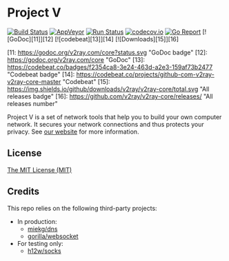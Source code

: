 # Project V

[![Build Status][1]][2] [![AppVeyor][3]][4] [![Run Status][5]][6] [![codecov.io][7]][8] [![Go Report][9]][10] [![GoDoc][11]][12] [![codebeat][13]][14] [![Downloads][15]][16]

[1]: https://travis-ci.org/v2ray/v2ray-core.svg?branch=master "Build Status badge"
[2]: https://travis-ci.org/v2ray/v2ray-core "Travis-CI Build Status"
[3]: https://ci.appveyor.com/api/projects/status/bx8o4tvbvhe6p5k5?svg=true "App Veyor Build Status"
[4]: https://ci.appveyor.com/project/DarienRaymond/v2ray-core "App Veyor Link"
[5]: https://api.shippable.com/projects/5b680bc42b26aa08007371fc/badge?branch=master "Shippable Build Status"
[6]: https://app.shippable.com/github/v2ray/v2ray-core "Shippable Link"
[7]: https://codecov.io/github/v2ray/v2ray-core/coverage.svg?branch=master "Coverage badge"
[8]: https://codecov.io/github/v2ray/v2ray-core?branch=master "Codecov Status"
[9]: https://goreportcard.com/badge/v2ray.com/core "Go Report badge"
[10]: https://goreportcard.com/report/v2ray.com/core "Go Report"
[11: https://godoc.org/v2ray.com/core?status.svg "GoDoc badge"
[12]: https://godoc.org/v2ray.com/core "GoDoc"
[13]: https://codebeat.co/badges/f2354ca8-3e24-463d-a2e3-159af73b2477 "Codebeat badge"
[14]: https://codebeat.co/projects/github-com-v2ray-v2ray-core-master "Codebeat"
[15]: https://img.shields.io/github/downloads/v2ray/v2ray-core/total.svg "All releases badge"
[16]: https://github.com/v2ray/v2ray-core/releases/ "All releases number"

Project V is a set of network tools that help you to build your own computer network. It secures your network connections and thus protects your privacy. See [our website](https://www.v2ray.com/) for more information.

## License

[The MIT License (MIT)](https://raw.githubusercontent.com/v2ray/v2ray-core/master/LICENSE)

## Credits

This repo relies on the following third-party projects:

* In production:
  * [miekg/dns](https://github.com/miekg/dns)
  * [gorilla/websocket](https://github.com/gorilla/websocket)
* For testing only:
  * [h12w/socks](https://github.com/h12w/socks)
